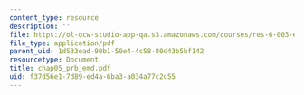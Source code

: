 ```yaml
---
content_type: resource
description: ''
file: https://ol-ocw-studio-app-qa.s3.amazonaws.com/courses/res-6-003-electromechanical-dynamics-spring-2009/f37d56e17d89ed4a6ba3a034a77c2c55_chap05_prb_emd.pdf
file_type: application/pdf
parent_uid: 1d533ead-90b1-50e4-4c58-80d43b5bf142
resourcetype: Document
title: chap05_prb_emd.pdf
uid: f37d56e1-7d89-ed4a-6ba3-a034a77c2c55
---
```


